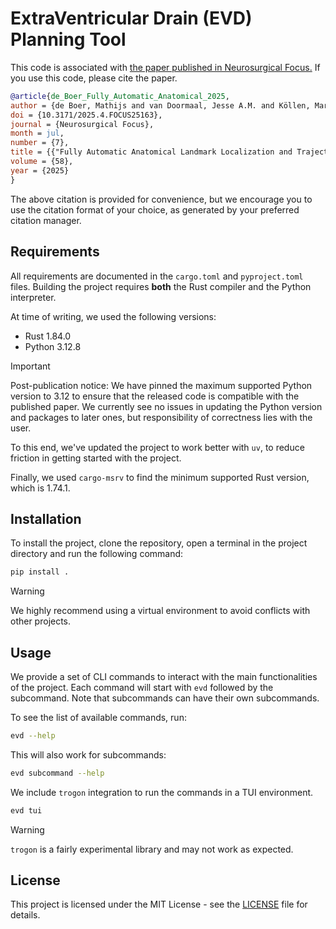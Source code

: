 # ExtraVentricular Drain (EVD) Planning Tool

This code is associated with [the paper published in Neurosurgical Focus.](https://doi.org/10.3171/2025.4.FOCUS25163)
If you use this code, please cite the paper.

```bibtex
@article{de_Boer_Fully_Automatic_Anatomical_2025,
author = {de Boer, Mathijs and van Doormaal, Jesse A.M. and Köllen, Mare H. and Bartels, Lambertus W. and Robe, Pierre A.J.T. and van Doormaal, Tristan P.C.},
doi = {10.3171/2025.4.FOCUS25163},
journal = {Neurosurgical Focus},
month = jul,
number = {7},
title = {{"Fully Automatic Anatomical Landmark Localization and Trajectory Planning for Navigated External Ventricular Drain Placement"}},
volume = {58},
year = {2025}
}
```

The above citation is provided for convenience, but we encourage you to use the citation format of your choice, as generated by your preferred citation manager.

## Requirements

All requirements are documented in the `cargo.toml` and `pyproject.toml` files.
Building the project requires **both** the Rust compiler and the Python interpreter.

At time of writing, we used the following versions:

- Rust 1.84.0
- Python 3.12.8

> [!IMPORTANT]
> Post-publication notice:
> We have pinned the maximum supported Python version to 3.12 to ensure that the released code is compatible with the published paper.
> We currently see no issues in updating the Python version and packages to later ones, but responsibility of correctness lies with the user.
> 
> To this end, we've updated the project to work better with `uv`, to reduce friction in getting started with the project.
> 
> Finally, we used `cargo-msrv` to find the minimum supported Rust version, which is 1.74.1.

## Installation

To install the project, clone the repository, open a terminal in the project directory and run the following command:

```bash
pip install .
```

> [!WARNING]
> We highly recommend using a virtual environment to avoid conflicts with other projects.

## Usage

We provide a set of CLI commands to interact with the main functionalities of the project.
Each command will start with `evd` followed by the subcommand.
Note that subcommands can have their own subcommands.

To see the list of available commands, run:

```bash
evd --help
```

This will also work for subcommands:

```bash
evd subcommand --help
```

We include `trogon` integration to run the commands in a TUI environment.

```bash
evd tui
```

> [!WARNING]
> `trogon` is a fairly experimental library and may not work as expected.

## License

This project is licensed under the MIT License - see the [LICENSE](License) file for details.

